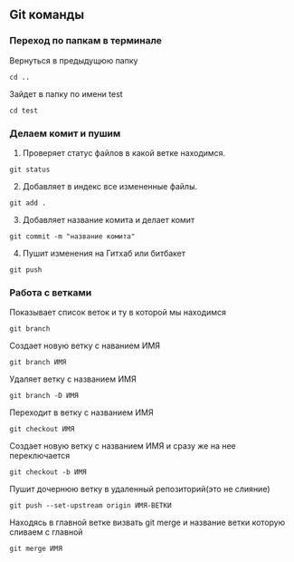 ## Git команды 

### Переход по папкам в терминале
Вернуться в предыдущюю папку
```shell
cd ..
```
Зайдет в папку по имени test
```shell
cd test
```

### Делаем комит и пушим

1) Проверяет статус файлов в какой ветке находимся.
```shell
git status 
```
2) Добавляет в индекс все измененные файлы.
```shell
git add .
```
3) Добавляет название комита и делает комит
```shell
git commit -m "название комита"
```
4) Пушит изменения на Гитхаб или битбакет
```shell
git push
```
### Работа с ветками

Показывает список веток и ту в которой мы находимся
```shell
git branch
```

Создает новую ветку с наванием ИМЯ
```shell
git branch ИМЯ
```

Удаляет ветку с названием ИМЯ
```shell
git branch -D ИМЯ
```

Переходит в ветку с названием ИМЯ
```shell
git checkout ИМЯ
```

Создает новую ветку с названием ИМЯ и сразу же на нее переключается
```shell
git checkout -b ИМЯ
```

Пушит дочернюю ветку в удаленный репозиторий(это не слияние)
```shell
git push --set-upstream origin ИМЯ-ВЕТКИ
```

Находясь в главной ветке визвать git merge и название ветки которую сливаем с главной
```shell
git merge ИМЯ
```
